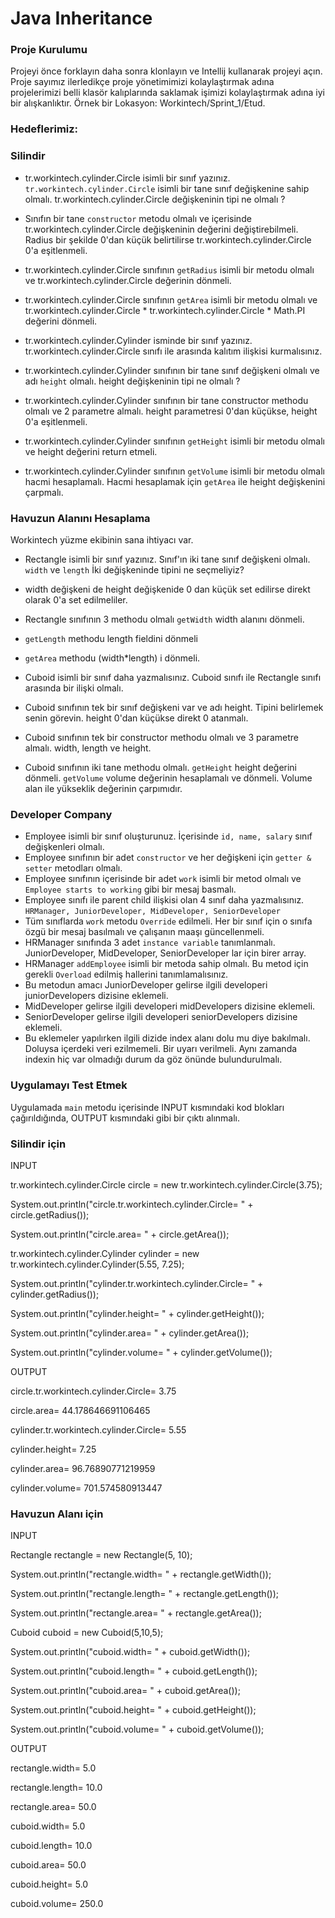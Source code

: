 # Java Inheritance

### Proje Kurulumu

Projeyi önce forklayın daha sonra klonlayın ve Intellij kullanarak projeyi açın. 
Proje sayımız ilerledikçe proje yönetimimizi kolaylaştırmak adına projelerimizi belli klasör kalıplarında saklamak işimizi kolaylaştırmak adına iyi bir alışkanlıktır.
Örnek bir Lokasyon: Workintech/Sprint_1/Etud.

### Hedeflerimiz:

### Silindir
* tr.workintech.cylinder.Circle isimli bir sınıf yazınız. ```tr.workintech.cylinder.Circle``` isimli bir tane sınıf değişkenine sahip olmalı. tr.workintech.cylinder.Circle değişkeninin tipi ne olmalı ?
* Sınıfın bir tane ```constructor``` metodu olmalı ve içerisinde tr.workintech.cylinder.Circle değişkeninin değerini değiştirebilmeli. Radius bir şekilde 0'dan küçük belirtilirse tr.workintech.cylinder.Circle 0'a eşitlenmeli. 
* tr.workintech.cylinder.Circle sınıfının ```getRadius``` isimli bir metodu olmalı ve tr.workintech.cylinder.Circle değerinin dönmeli.
* tr.workintech.cylinder.Circle sınıfının ```getArea``` isimli bir metodu olmalı ve tr.workintech.cylinder.Circle * tr.workintech.cylinder.Circle * Math.PI değerini dönmeli.

* tr.workintech.cylinder.Cylinder isminde bir sınıf yazınız. tr.workintech.cylinder.Circle sınıfı ile arasında kalıtım ilişkisi kurmalısınız.
* tr.workintech.cylinder.Cylinder sınıfının bir tane sınıf değişkeni olmalı ve adı ```height``` olmalı. height değişkeninin tipi ne olmalı ?
* tr.workintech.cylinder.Cylinder sınıfının bir tane constructor methodu olmalı ve 2 parametre almalı. height parametresi 0'dan küçükse, height 0'a eşitlenmeli.
* tr.workintech.cylinder.Cylinder sınıfının ```getHeight``` isimli bir metodu olmalı ve height değerini return etmeli.
* tr.workintech.cylinder.Cylinder sınıfının ```getVolume``` isimli bir metodu olmalı hacmi hesaplamalı. Hacmi hesaplamak için ```getArea``` ile height değişkenini çarpmalı.

### Havuzun Alanını Hesaplama

  Workintech yüzme ekibinin sana ihtiyacı var.  

* Rectangle isimli bir sınıf yazınız. Sınıf'ın iki tane sınıf değişkeni olmalı. ```width``` ve ```length``` İki değişkeninde tipini ne seçmeliyiz?
* width değişkeni de height değişkenide 0 dan küçük set edilirse direkt olarak 0'a set edilmeliler.
* Rectangle sınıfının 3 methodu olmalı ```getWidth``` width alanını dönmeli.
* ```getLength``` methodu length fieldini dönmeli
* ```getArea``` methodu (width*length) i dönmeli.

* Cuboid isimli bir sınıf daha yazmalısınız. Cuboid sınıfı ile Rectangle sınıfı arasında bir ilişki olmalı.
* Cuboid sınıfının tek bir sınıf değişkeni var ve adı height. Tipini belirlemek senin görevin. height 0'dan küçükse direkt 0 atanmalı.
* Cuboid sınıfının tek bir constructor methodu olmalı ve 3 parametre almalı. width, length ve height.
* Cuboid sınıfının iki tane methodu olmalı. ```getHeight``` height değerini dönmeli. ```getVolume``` volume değerinin hesaplamalı ve dönmeli. Volume alan ile yükseklik değerinin çarpımıdır.

### Developer Company
* Employee isimli bir sınıf oluşturunuz. İçerisinde ```id, name, salary``` sınıf değişkenleri olmalı.
* Employee sınıfının bir adet ```constructor``` ve her değişkeni için ```getter & setter``` metodları olmalı.
* Employee sınıfının içerisinde bir adet ```work``` isimli bir metod olmalı ve ```Employee starts to working``` gibi bir mesaj basmalı.
* Employee sınıfı ile parent child ilişkisi olan 4 sınıf daha yazmalısınız. ```HRManager, JuniorDeveloper, MidDeveloper, SeniorDeveloper```
* Tüm sınıflarda ```work``` metodu ```Override``` edilmeli. Her bir sınıf için o sınıfa özgü bir mesaj basılmalı ve çalışanın maaşı güncellenmeli.
* HRManager sınıfında 3 adet ```instance variable``` tanımlanmalı. JuniorDeveloper, MidDeveloper, SeniorDeveloper lar için birer array.
* HRManager ```addEmployee``` isimli bir metoda sahip olmalı. Bu metod için gerekli  ```Overload``` edilmiş hallerini tanımlamalısınız.
* Bu metodun amacı JuniorDeveloper gelirse ilgili developeri juniorDevelopers dizisine eklemeli.
* MidDeveloper gelirse ilgili developeri midDevelopers dizisine eklemeli.
* SeniorDeveloper gelirse ilgili developeri seniorDevelopers dizisine eklemeli.
* Bu eklemeler yapılırken ilgili dizide index alanı dolu mu diye bakılmalı. Doluysa içerdeki veri ezilmemeli. Bir uyarı verilmeli. Aynı zamanda indexin hiç var olmadığı durum da göz önünde bulundurulmalı.


### Uygulamayı Test Etmek

Uygulamada ```main``` metodu içerisinde INPUT kısmındaki kod blokları çağırıldığında, OUTPUT kısmındaki gibi bir çıktı alınmalı. 

### Silindir için
INPUT

tr.workintech.cylinder.Circle circle = new tr.workintech.cylinder.Circle(3.75);

System.out.println("circle.tr.workintech.cylinder.Circle= " + circle.getRadius());

System.out.println("circle.area= " + circle.getArea());

tr.workintech.cylinder.Cylinder cylinder = new tr.workintech.cylinder.Cylinder(5.55, 7.25);

System.out.println("cylinder.tr.workintech.cylinder.Circle= " + cylinder.getRadius());

System.out.println("cylinder.height= " + cylinder.getHeight());

System.out.println("cylinder.area= " + cylinder.getArea());

System.out.println("cylinder.volume= " + cylinder.getVolume());


OUTPUT

circle.tr.workintech.cylinder.Circle= 3.75

circle.area= 44.178646691106465

cylinder.tr.workintech.cylinder.Circle= 5.55

cylinder.height= 7.25

cylinder.area= 96.76890771219959

cylinder.volume= 701.574580913447

### Havuzun Alanı için
INPUT

Rectangle rectangle = new Rectangle(5, 10);

System.out.println("rectangle.width= " + rectangle.getWidth());

System.out.println("rectangle.length= " + rectangle.getLength());

System.out.println("rectangle.area= " + rectangle.getArea());

Cuboid cuboid = new Cuboid(5,10,5);

System.out.println("cuboid.width= " + cuboid.getWidth());

System.out.println("cuboid.length= " + cuboid.getLength());

System.out.println("cuboid.area= " + cuboid.getArea());

System.out.println("cuboid.height= " + cuboid.getHeight());

System.out.println("cuboid.volume= " + cuboid.getVolume());

OUTPUT

rectangle.width= 5.0

rectangle.length= 10.0

rectangle.area= 50.0

cuboid.width= 5.0

cuboid.length= 10.0

cuboid.area= 50.0

cuboid.height= 5.0

cuboid.volume= 250.0



